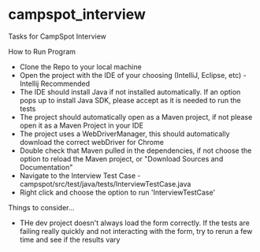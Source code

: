 # campspot_interview
Tasks for CampSpot Interview

How to Run Program
* Clone the Repo to your local machine
* Open the project with the IDE of your choosing (IntelliJ, Eclipse, etc) - Intellij Recommended
* The IDE should install Java if not installed automatically. If an option pops up to install Java SDK, please accept as it is needed to run the tests
* The project should automatically open as a Maven project, if not please open it as a Maven Project in your IDE
* The project uses a WebDriverManager, this should automatically download the correct webDriver for Chrome
* Double check that Maven pulled in the dependencies, if not choose the option to reload the Maven project, or "Download Sources and Documentation"
* Navigate to the Interview Test Case - campspot/src/test/java/tests/InterviewTestCase.java
* Right click and choose the option to run 'InterviewTestCase'

Things to consider...
* THe dev project doesn't always load the form correctly. If the tests are failing really quickly and not interacting with the form, try to rerun a few time and see if the results vary
